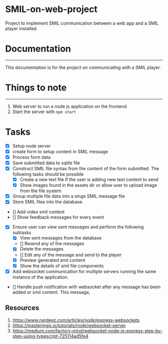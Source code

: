 # SMIL-on-web-project
Project to implement SMIL communication between a web app and a SMIL player installed.
# Documentation
***

This documentation is for the project on communicating with a SMIL player.

# Things to note
***
1. Web server to run a node js application on the frontend
2. Start the server with `npm start` 

# Tasks
- [x] Setup node server
- [x] create form to setup content in SMIL message
- [x] Process form data
- [x] Save submitted data to sqlite file
- [x] Construct SMIL file syntax from the content of the form submitted.
	The following tasks should be possible
	- [x] Create a new text file if the user is adding new text content to send
	- [x] Show images found in the assets dir or allow user to upload image from the file system
- [x] Group multiple file data into a singe SMIL message file
- [x] Store SMIL files into the database.
- [] Add video smil content
- [] Show feedback messages for every event
- [x] Ensure user can view sent messages and perform the following subtasks
	- [x] View sent messages from the database
	- [] Resend any of the messages
	- [x] Delete the messages
	- [] Edit any of the message and send to the player
	- [x] Preview generated smil content
	- [x] Show the details of smil file components

- [x] Add websocket communication for multiple servers running the same instance of the application.
- [] Handle push notification with websocket after any message has been added or smil content.
	   This message, 

## Resources
1. https://www.nerdeez.com/articles/node/express-websockets
2. https://masteringjs.io/tutorials/node/websocket-server
3. https://medium.com/factory-mind/websocket-node-js-express-step-by-step-using-typescript-725114ad5fe4